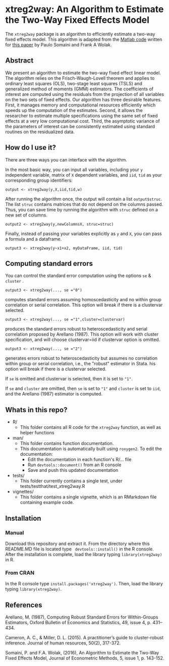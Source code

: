 # xtreg2way: An Algorithm to Estimate the Two-Way Fixed Effects Model 

The `xtreg2way` package is an algorithm to efficiently estimate a two-way fixed effects model.  This algorithm is adapted from the [Matlab code](https://soma.people.stanford.edu/research) written for [this paper](https://soma.people.stanford.edu/sites/g/files/sbiybj4171/f/jem-2014-0008.pdf) by Paulo Somaini and Frank A Wolak.  

## Abstract
We present an algorithm to estimate the two-way fixed effect linear model. The algorithm relies on
the Frisch-Waugh-Lovell theorem and applies to ordinary least squares (OLS), two-stage least squares (TSLS)
and generalized method of moments (GMM) estimators. The coefficients of interest are computed using the
residuals from the projection of all variables on the two sets of fixed effects. Our algorithm has three desirable
features. First, it manages memory and computational resources efficiently which speeds up the computation of the estimates. Second, it allows the researcher to estimate multiple specifications using the same set
of fixed effects at a very low computational cost. Third, the asymptotic variance of the parameters of interest
can be consistently estimated using standard routines on the residualized data. 

## How do I use it?

There are three ways you can interface with the algorithm.

In the most basic way, you can input all variables, including your `y` independent variable, matrix of `X` dependent variables, and `iid`, `tid` as your corresponding group identifiers:

`output <- xtreg2way(y,X,iid,tid,w)`

After running the algorithm once, the output will contain a list `output$struc`.  The list `struc` contains matrices that do not depend on the columns passed.  Thus, you can save time by running the algorithm with `struc` defined on a new set of columns.

`output2 <- xtreg2way(y,newColumnsX, struc=struc)`

Finally, instead of passing your variables explicitly as `y` and `X`, you can pass a formula and a dataframe.

`output3 <- xtreg2way(y~x1+x2, myDataFrame, iid, tid)`

## Computing standard errors

You can control the standard error computation using the options `se` & `cluster` .

`output3 <- xtreg2way(..., se ="0")`

computes standard errors assuming homoscedasticity and no within  group correlation or serial correlation. This option will break if there is a clustervar selected.

`output3 <- xtreg2way(..., se ="1",cluster=clustervar)`

produces the standard errors robust to heteroscedasticity and serial correlation proposed by Arellano (1987). This option will work with cluster specification, and will choose clustervar=iid if clustervar option is omitted.

`output3 <- xtreg2way(..., se ="2")`

generates errors robust to heteroscedasticity but assumes no correlation within group or serial correlation, i.e., the "robust" estimator in Stata. his option will break if there is a clustervar selected.

If `se` is omitted and clustervar is selected, then it is set to `"1"`.

If `se` and `cluster` are omitted, then `se` is set to `"1"` and `cluster` is set to `iid`, and the Arellano (1987) estimator is computed.  


## Whats in this repo?

* R/
    * This folder contains all R code for the `xtreg2way` function, as well as helper functions
* man/
    * This folder contains function documentation.
    * This documentation is automatically built using `roxygen2`. To edit the documentation:
        * Edit the documentation in each function's R/... file
        * Run `devtools::document()` from an R console
        * Save and push this updated documentation
* tests/
     * This folder currently contains a single test, under tests/testthat/test_xtreg2way.R
* vignettes/
     * This folder contains a single vignette, which is an RMarkdown file containing example code.

## Installation

### Manual

Download this repository and extract it. From the directory where this README.MD file is located type ` devtools::install()` in the R console.
After the installation is complete, load the library typing `library(xtreg2way)` in R.

### From CRAN

In the R console type `install.packages('xtreg2way')`. Then, load the library typing `library(xtreg2way)`.


## References

Arellano, M. (1987), Computing Robust Standard Errors for Within-Groups Estimators, Oxford Bulletin of Economics and
Statistics, 49, issue 4, p. 431–434. 

Cameron, A. C., & Miller, D. L. (2015). A practitioner’s guide to cluster-robust inference. Journal of human resources, 50(2), 317-372.

Somaini, P. and F.A. Wolak, (2016), An Algorithm to Estimate the Two-Way Fixed Effects Model, Journal of Econometric Methods, 5, issue 1, p. 143-152.

